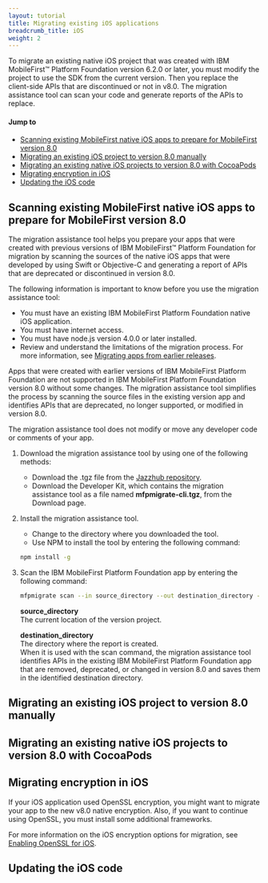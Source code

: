 ```yaml
---
layout: tutorial
title: Migrating existing iOS applications
breadcrumb_title: iOS
weight: 2
---
```

To migrate an existing native iOS project that was created with IBM MobileFirst™ Platform Foundation version 6.2.0 or later, you must modify the project to use the SDK from the current version. Then you replace the client-side APIs that are discontinued or not in v8.0. The migration assistance tool can scan your code and generate reports of the APIs to replace.

#### Jump to

* [Scanning existing MobileFirst native iOS apps to prepare for MobileFirst version 8.0](#scanning-existing-mobilefirst-native-ios-apps-to-prepare-for-mobilefirst-version-8-0)
* [Migrating an existing iOS project to version 8.0 manually](#migrating-an-existing-ios-project-to-version-8-0-manually)
* [Migrating an existing native iOS projects to version 8.0 with CocoaPods](#migrating-an-existing-native-ios-projects-to-version-8-0-with-cocoapods)
* [Migrating encryption in iOS](#migrating-encryption-in-ios)
* [Updating the iOS code](#updating-the-ios-code)

## Scanning existing MobileFirst native iOS apps to prepare for MobileFirst version 8.0
The migration assistance tool helps you prepare your apps that were created with previous versions of IBM MobileFirst™ Platform Foundation for migration by scanning the sources of the native iOS apps that were developed by using Swift or Objective-C and generating a report of APIs that are deprecated or discontinued in version 8.0.

The following information is important to know before you use the migration assistance tool:

* You must have an existing IBM MobileFirst Platform Foundation native iOS application.
* You must have internet access.
* You must have node.js version 4.0.0 or later installed.
* Review and understand the limitations of the migration process. For more information, see [Migrating apps from earlier releases](../).

Apps that were created with earlier versions of IBM MobileFirst Platform Foundation are not supported in IBM MobileFirst Platform Foundation version 8.0 without some changes. The migration assistance tool simplifies the process by scanning the source files in the existing version app and identifies APIs that are deprecated, no longer supported, or modified in version 8.0.

The migration assistance tool does not modify or move any developer code or comments of your app.

1. Download the migration assistance tool by using one of the following methods:
    * Download the .tgz file from the [Jazzhub repository](https://hub.jazz.net/project/ibmmfpf/mfp-migrator-tool).
    * Download the Developer Kit, which contains the migration assistance tool as a file named **mfpmigrate-cli.tgz**, from the Download page.
2. Install the migration assistance tool.
    * Change to the directory where you downloaded the tool.
    * Use NPM to install the tool by entering the following command:

    ```bash
    npm install -g
    ```
3. Scan the IBM MobileFirst Platform Foundation app by entering the following command:

    ```bash
    mfpmigrate scan --in source_directory --out destination_directory --type ios
    ```
    
    **source_directory**  
    The current location of the version project.

    **destination_directory**  
    The directory where the report is created.
    <br/>
    When it is used with the scan command, the migration assistance tool identifies APIs in the existing IBM MobileFirst Platform Foundation app that are removed, deprecated, or changed in version 8.0 and saves them in the identified destination directory.

## Migrating an existing iOS project to version 8.0 manually
## Migrating an existing native iOS projects to version 8.0 with CocoaPods
## Migrating encryption in iOS
If your iOS application used OpenSSL encryption, you might want to migrate your app to the new v8.0 native encryption. Also, if you want to continue using OpenSSL, you must install some additional frameworks.

For more information on the iOS encryption options for migration, see [Enabling OpenSSL for iOS](../../../application-development/sdk/ios/additional-information/#enabling-openssl-for-ios).

## Updating the iOS code 
